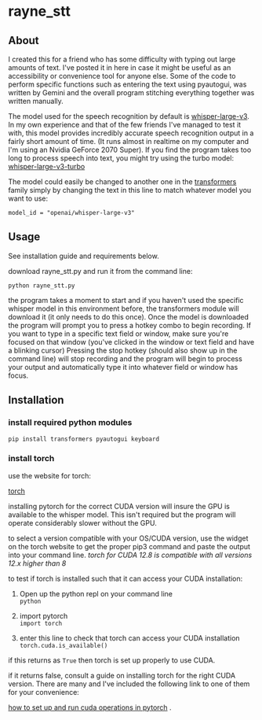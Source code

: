 
# rayne_stt

## About

I created this for a friend who has some difficulty with typing out large amounts of text. I've posted it in here in case it might be useful as an accessibility or convenience tool for anyone else. Some of the code to perform specific functions such as entering the text using pyautogui, was written by Gemini and the overall program stitching everything together was written manually. 

The model used for the speech recognition by default is [whisper-large-v3](https://huggingface.co/openai/whisper-large-v3). In my own experience and that of the few friends I've managed to test it with, this model provides incredibly accurate speech recognition output in a fairly short amount of time. (It runs almost in realtime on my computer and I'm using an Nvidia GeForce 2070 Super). If you find the program takes too long to process speech into text, you might try using the turbo model: [whisper-large-v3-turbo](https://huggingface.co/openai/whisper-large-v3-turbo)

The model could easily be changed to another one in the [transformers](https://huggingface.co/docs/transformers/en/index) family simply by changing the text in this line to match whatever model you want to use:

`model_id = "openai/whisper-large-v3"`

## Usage

See installation guide and requirements below. 

download rayne_stt.py and run it from the command line:

`python rayne_stt.py`

the program takes a moment to start and if you haven't used the specific whisper model in this environment before, the transformers module will download it (it only needs to do this once). Once the model is downloaded the program will prompt you to press a hotkey combo to begin recording. If you want to type in a specific text field or window, make sure you're focused on that window (you've clicked in the window or text field and have a blinking cursor) Pressing the stop hotkey (should also show up in the command line) will stop recording and the program will begin to process your output and automatically type it into whatever field or window has focus. 

## Installation

### install required python modules

`pip install transformers pyautogui keyboard`

### install torch

use the website for torch:

[torch](https://pytorch.org)

installing pytorch for the correct CUDA version will insure the GPU is available to the whisper model. This isn't required but the program will operate considerably slower without the GPU. 

to select a version compatible with your OS/CUDA version, use the widget on the torch website to get the proper pip3 command and paste the output into your command line.
*torch for CUDA 12.8 is compatible with all versions 12.x higher than 8* 

to test if torch is installed such that it can access your CUDA installation:

1. Open up the python repl on your command line\
`python`

2. import pytorch\
`import torch`

3. enter this line to check that torch can access your CUDA installation\
`torch.cuda.is_available()`

if this returns as `True` then torch is set up properly to use CUDA. 

if it returns false, consult a guide on installing torch for the right CUDA version. There are many and I've included the following link to one of them for your convenience: 

[how to set up and run cuda operations in pytorch](https://www.geeksforgeeks.org/machine-learning/how-to-set-up-and-run-cuda-operations-in-pytorch/) .
